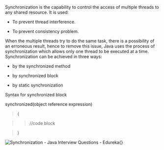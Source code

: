 Synchronization is the capability to control the access of multiple
threads to any shared resource. It is used:

-   To prevent thread interference.

-   To prevent consistency problem.

When the multiple threads try to do the same task, there is a
possibility of an erroneous result, hence to remove this issue, Java
uses the process of synchronization which allows only one thread to be
executed at a time. Synchronization can be achieved in three ways:

-   by the synchronized method

-   by synchronized block

-   by static synchronization

Syntax for synchronized block

synchronized(object reference expression)

>{

>>//code block

>}

![Synchronization - Java Interview Questions -
Edureka](image75.png){}